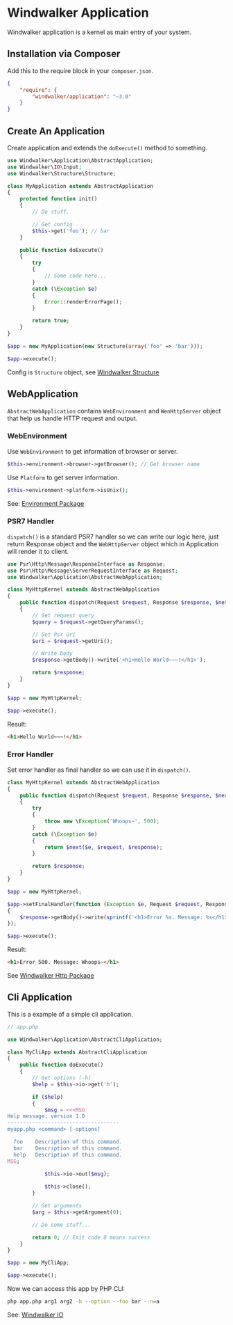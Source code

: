 # Windwalker Application

Windwalker application is a kernel as main entry of your system.

## Installation via Composer

Add this to the require block in your `composer.json`.

``` json
{
    "require": {
        "windwalker/application": "~3.0"
    }
}
```

## Create An Application

Create application and extends the `doExecute()` method to something.

``` php
use Windwalker\Application\AbstractApplication;
use Windwalker\IO\Input;
use Windwalker\Structure\Structure;

class MyApplication extends AbstractApplication
{
    protected function init()
    {
        // Do stuff.

        // Get config
        $this->get('foo'); // bar
    }

    public function doExecute()
    {
        try
        {
            // Some code here...
        }
        catch (\Exception $e)
        {
            Error::renderErrorPage();
        }

        return true;
    }
}

$app = new MyApplication(new Structure(array('foo' => 'bar')));

$app->execute();
```

Config is `Structure` object, see [Windwalker Structure](https://github.com/ventoviro/windwalker-structure)

## WebApplication

`AbstractWebApplication` contains `WebEnvironment` and `WenHttpServer` object that help us handle HTTP request and output.

### WebEnvironment

Use `WebEnvironment` to get information of browser or server.

``` php
$this->environment->browser->getBrowser(); // Get browser name
```

Use `Platform` to get server information.

``` php
$this->environment->platform->isUnix();
```

See: [Environment Package](https://github.com/ventoviro/windwalker-environment)

### PSR7 Handler

`dispatch()` is a standard PSR7 handler so we can write our logic here, just return Response object and the `WebHttpServer`
object which in Application will render it to client.

``` php
use Psr\Http\Message\ResponseInterface as Response;
use Psr\Http\Message\ServerRequestInterface as Request;
use Windwalker\Application\AbstractWebApplication;

class MyHttpKernel extends AbstractWebApplication
{
	public function dispatch(Request $request, Response $response, $next = null)
	{
		// Get request query
		$query = $request->getQueryParams();

		// Get Psr Uri
		$uri = $request->getUri();

		// Write body
		$response->getBody()->write('<h1>Hello World~~~!</h1>');

		return $response;
	}
}

$app = new MyHttpKernel;

$app->execute();
```

Result:

``` html
<h1>Hello World~~~!</h1>
```

### Error Handler

Set error handler as final handler so we can use it in `dispatch()`.

``` php
class MyHttpKernel extends AbstractWebApplication
{
	public function dispatch(Request $request, Response $response, $next = null)
	{
		try
		{
			throw new \Exception('Whoops~', 500);
		}
		catch (\Exception $e)
		{
			return $next($e, $request, $response);
		}

		return $response;
	}
}

$app = new MyHttpKernel;

$app->setFinalHandler(function (Exception $e, Request $request, Response $response)
{
    $response->getBody()->write(sprintf('<h1>Error %s. Message: %s</h1>', $e->getCode(), $e->getMessage()));
});

$app->execute();
```

Result:

``` html
<h1>Error 500. Message: Whoops~</h1>
```

See [Windwalker Http Package](https://github.com/ventoviro/windwalker-http)

## Cli Application

This is a example of a simple cli application.

``` php
// app.php

use Windwalker\Application\AbstractCliApplication;

class MyCliApp extends AbstractCliApplication
{
    public function doExecute()
    {
        // Get options (-h)
        $help = $this->io->get('h');

        if ($help)
        {
            $msg = <<<MSG
Help message: version 1.0
------------------------------------
myapp.php <command> [-options]

  foo    Description of this command.
  bar    Description of this command.
  help   Description of this command.
MSG;

            $this->io->out($msg);
            
            $this->close();
        }

        // Get arguments
        $arg = $this->getArgument(0);

        // Do some stuff...

        return 0; // Exit code 0 means success
    }
}

$app = new MyCliApp;

$app->execute();
```

Now we can access this app by PHP CLI:

``` bash
php app.php arg1 arg2 -h --option --foo bar --n=a
```

See: [Windwalker IO](https://github.com/ventoviro/windwalker-io)
